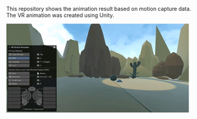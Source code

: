 This repository shows the animation result based on motion capture data.
The VR animation was created using Unity.

![Animacja](youtube-video-gif.gif)

